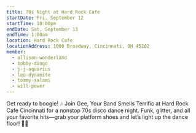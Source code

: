 ```yaml
---
title: 70s Night at Hard Rock Cafe
startDate: Fri, September 12
startTime: 10:00pm
endDate: Sat, September 13
endTime: 1:00am
location: Hard Rock Cafe
locationAddress: 1000 Broadway, Cincinnati, OH 45202
member:
  - allison-wonderland
  - bobby-dingo
  - j-j-aquarius
  - leo-dynamite
  - tommy-salami
  - will-power
---
```


Get ready to boogie! 🎶 Join Gee, Your Band Smells Terrific at Hard Rock Cafe Cincinnati for a nonstop 70s disco dance night. Funk, glitter, and all your favorite hits—grab your platform shoes and let’s light up the dance floor! 🕺✨
